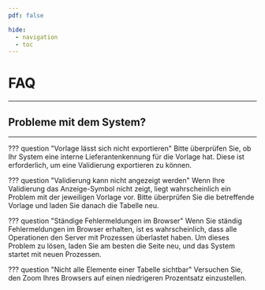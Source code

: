 ```yaml
---
pdf: false

hide:
  - navigation
  - toc
---
```


<h1 class=main-centered-title>FAQ</h1>

---
<h2 class=centered-title>Probleme mit dem System?</h2>

---

??? question "Vorlage lässt sich nicht exportieren"
    Bitte überprüfen Sie, ob Ihr System eine interne Lieferantenkennung für die Vorlage hat. Diese ist erforderlich, um eine Validierung exportieren zu können.

??? question "Validierung kann nicht angezeigt werden"
    Wenn Ihre Validierung das Anzeige-Symbol nicht zeigt, liegt wahrscheinlich ein Problem mit der jeweiligen Vorlage vor. Bitte überprüfen Sie die betreffende Vorlage und laden Sie danach die Tabelle neu.

??? question "Ständige Fehlermeldungen im Browser"
    Wenn Sie ständig Fehlermeldungen im Browser erhalten, ist es wahrscheinlich, dass alle Operationen den Server mit Prozessen überlastet haben. Um dieses Problem zu lösen, laden Sie am besten die Seite neu, und das System startet mit neuen Prozessen.

??? question "Nicht alle Elemente einer Tabelle sichtbar"
    Versuchen Sie, den Zoom Ihres Browsers auf einen niedrigeren Prozentsatz einzustellen.
